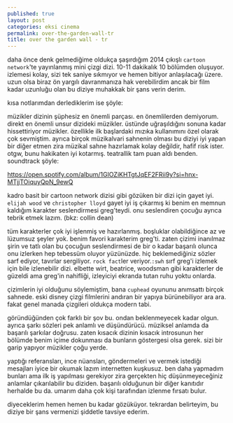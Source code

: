 ```yaml
---
published: true
layout: post
categories: eksi cinema
permalink: over-the-garden-wall-tr
title: over the garden wall - tr
---
```

daha önce denk gelmediğime oldukça şaşırdığım 2014 çıkışlı `cartoon network`'te yayınlanmış mini çizgi dizi. 10-11 dakikalık 10 bölümden oluşuyor. izlemesi kolay, sizi tek saniye sıkmıyor ve hemen bitiyor anlaşılacağı üzere. uzun olsa biraz ön yargılı davranmanıza hak verebilirdim ancak bir film kadar uzunluğu olan bu diziye muhakkak bir şans verin derim.

kısa notlarımdan derlediklerim ise şöyle:

müzikler dizinin şüphesiz en önemli parçası. en önemlilerden demiyorum. direkt en önemli unsur dizideki müzikler. üstünde uğraşıldığını sonuna kadar hissettiriyor müzikler. özellikle ilk başlardaki mızıka kullanımını özel olarak çok sevmiştim. ayrıca birçok müzikalvari sahnenin olması bu diziyi iyi yapan bir diğer etmen zira müzikal sahne hazırlamak kolay değildir, hafif risk ister. otgw, bunu hakikaten iyi kotarmış. teatrallik tam puan aldı benden. soundtrack şöyle:
 
https://open.spotify.com/album/1GlOZiKHTgtJqEF2FRii9y?si=hnx-MTjjTOiquyQpN_9ewQ

kadro basit bir cartoon network dizisi gibi gözüken bir dizi için gayet iyi. `elijah wood` ve `christopher lloyd` gayet iyi iş çıkarmış ki benim en memnun kaldığım karakter seslendirmesi greg'teydi. onu seslendiren çocuğu ayrıca tebrik etmek lazım. (bkz: collin dean)

tüm karakterler çok iyi işlenmiş ve hazırlanmış. boşluklar olabildiğince az ve lüzumsuz şeyler yok. benim favori karakterim greg'ti. zaten çizimi inanılmaz şirin ve tatlı olan bu çocuğun seslendirmesi de bir o kadar başarılı olunca onu izlerken hep tebessüm oluyor yüzünüzde. hiç beklemediğiniz sözler sarf ediyor, tavırlar sergiliyor. `rock fact`ler veriyor.`:swh` sırf greg'i izlemek için bile izlenebilir dizi. elbette wirt, beatrice, woodsman gibi karakterler de güzeldi ama greg'in nahifliği, izleyiciyi ekranda tutan ruhu yoktu onlarda.

çizimlerin iyi olduğunu söylemiştim, bana `cuphead` oyununu anımsattı birçok sahnede. eski disney çizgi filmlerini andıran bir yapıya bürünebiliyor ara ara. fakat genel manada çizgileri oldukça modern tabi.

göründüğünden çok farklı bir şov bu. ondan beklenmeyecek kadar olgun. ayrıca şarkı sözleri pek anlamlı ve düşündürücü. müziksel anlamda da başarılı şarkılar doğrusu. zaten kısacık dizinin kısacık introsunun her bölümde benim içime dokunması da bunların göstergesi olsa gerek. sizi bir garip yapıyor müzikler çoğu yerde.

yaptığı referansları, ince nüansları, göndermeleri ve vermek istediği mesajları iyice bir okumak lazım internetten kuşkusuz. ben daha yapmadım bunları ama ilk iş yapılması gerekiyor zira gerçekten hiç düşünmeyeceğiniz anlamlar çıkarılabilir bu diziden. başarılı olduğunun bir diğer kanıtıdır herhalde bu da. umarım daha çok kişi tarafından izlenme fırsatı bulur.

diyeceklerim hemen hemen bu kadar gözüküyor. tekrardan belirteyim, bu diziye bir şans vermenizi şiddetle tavsiye ederim.
